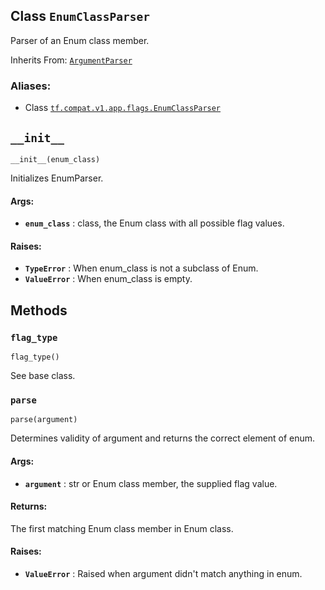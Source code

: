 ## Class `EnumClassParser`

Parser of an Enum class member.

Inherits From:
[`ArgumentParser`](https://tensorflow.google.cn/api_docs/python/tf/compat/v1/flags/ArgumentParser)

### Aliases:

  * Class [`tf.compat.v1.app.flags.EnumClassParser`](/api_docs/python/tf/compat/v1/flags/EnumClassParser)

## `__init__`

    
    
    __init__(enum_class)
    

Initializes EnumParser.

#### Args:

  * **`enum_class`** : class, the Enum class with all possible flag values.

#### Raises:

  * **`TypeError`** : When enum_class is not a subclass of Enum.
  * **`ValueError`** : When enum_class is empty.

## Methods

### `flag_type`

    
    
    flag_type()
    

See base class.

### `parse`

    
    
    parse(argument)
    

Determines validity of argument and returns the correct element of enum.

#### Args:

  * **`argument`** : str or Enum class member, the supplied flag value.

#### Returns:

The first matching Enum class member in Enum class.

#### Raises:

  * **`ValueError`** : Raised when argument didn't match anything in enum.

